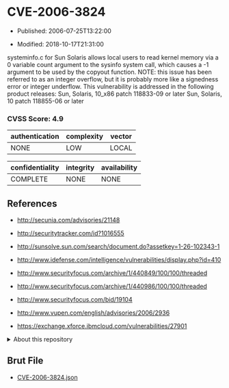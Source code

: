 # CVE-2006-3824

- Published: 2006-07-25T13:22:00

- Modified: 2018-10-17T21:31:00

systeminfo.c for Sun Solaris allows local users to read kernel memory via a 0 variable count argument to the sysinfo system call, which causes a -1 argument to be used by the copyout function.  NOTE: this issue has been referred to as an integer overflow, but it is probably more like a signedness error or integer underflow. This vulnerability is addressed in the following product releases:
Sun, Solaris, 10_x86 patch 118833-09 or later
Sun, Solaris, 10 patch 118855-06 or later


### CVSS Score: **4.9**

| authentication | complexity | vector |
| --- | --- | --- |
| NONE | LOW | LOCAL |

| confidentiality | integrity | availability |
| --- | --- | --- |
| COMPLETE | NONE | NONE |

## References

* http://secunia.com/advisories/21148

* http://securitytracker.com/id?1016555

* http://sunsolve.sun.com/search/document.do?assetkey=1-26-102343-1

* http://www.idefense.com/intelligence/vulnerabilities/display.php?id=410

* http://www.securityfocus.com/archive/1/440849/100/100/threaded

* http://www.securityfocus.com/archive/1/440986/100/100/threaded

* http://www.securityfocus.com/bid/19104

* http://www.vupen.com/english/advisories/2006/2936

* https://exchange.xforce.ibmcloud.com/vulnerabilities/27901

<details>
<summary>About this repository</summary> 

  This repository is part of the project [Live Hack CVE](https://github.com/Live-Hack-CVE). Main website can be found [www.live-hack.org](https://www.live-hack.org) 
  
  Made by [Sn0wAlice](https://github.com/Sn0wAlice) for the people that care about security and need to have a feed of the latest CVEs. Hope you enjoy it, don't forget to star the repo and follow me on [Twitter](https://twitter.com/Sn0wAlice) and [Github](https://github.com/Sn0wAlice). And that is my [personnal website](https://www.alice-snow.me/)

  - [Home Page](https://github.com/Live-Hack-CVE)
  - [Framework](https://github.com/Live-Hack-CVE/cve-framework)
  - [CVE database](https://github.com/Live-Hack-CVE/full_database)
  - [Changelog](https://github.com/Live-Hack-CVE/Changelog)
</details>

## Brut File

* [CVE-2006-3824.json](https://raw.githubusercontent.com/Live-Hack-CVE/full_database/main/cves/2006/CVE-2006-3824.json)

